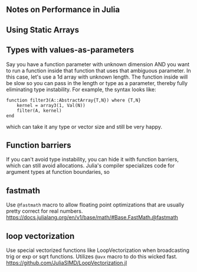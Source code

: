## Notes on Performance in Julia

## Using Static Arrays



## Types with values-as-parameters

Say you have a function parameter with unknown dimension AND you want to run a function inside that function that uses that ambiguous parameter. In this case, let's use a 1d array with unknown length. The function inside will be slow so you can pass in the length or type as a parameter, thereby fully eliminating type instability. For example, the syntax looks like:

```
function filter3(A::AbstractArray{T,N}) where {T,N}
    kernel = array3(1, Val(N))
    filter(A, kernel)
end
```

which can take it any type or vector size and still be very happy.

## Function barriers

If you can't avoid type instability, you can hide it with function barriers, which can still avoid allocations. Julia's compiler specializes code for argument types at function boundaries, so 



## fastmath

Use `@fastmath` macro to allow floating point optimizations that are usually pretty correct for real numbers.
https://docs.julialang.org/en/v1/base/math/#Base.FastMath.@fastmath


## loop vectorization

Use special vectorized functions like LoopVectorization when broadcasting trig or exp or sqrt functions. Utilizes `@avx` macro to do this wicked fast.
https://github.com/JuliaSIMD/LoopVectorization.jl